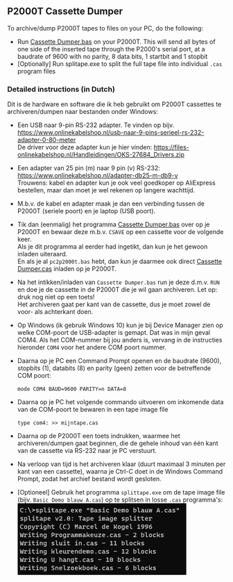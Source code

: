 ## P2000T Cassette Dumper

To archive/dump P2000T tapes to files on your PC, do the following:
* Run [Cassette Dumper.bas](</utilities/tapeconv/Cassette Dumper.bas>) on your P2000T. This will send all bytes of one side of the inserted tape through the P2000's serial port, at a baudrate of 9600 with no parity, 8 data bits, 1 startbit and 1 stopbit
* [Optionally] Run splitape.exe to split the full tape file into individual `.cas` program files

### Detailed instructions (in Dutch)

Dit is de hardware en software die ik heb gebruikt om P2000T cassettes te archiveren/dumpen naar bestanden onder Windows:

* Een USB naar 9-pin RS-232 adapter. Te vinden op bijv. https://www.onlinekabelshop.nl/usb-naar-9-pins-serieel-rs-232-adapter-0-80-meter \
De driver voor deze adapter kun je hier vinden: https://files-onlinekabelshop.nl/Handleidingen/OKS-27684_Drivers.zip
 
* Een adapter van 25 pin (m) naar 9 pin (v) RS-232:  https://www.onlinekabelshop.nl/adapter-db25-m-db9-v \
Trouwens: kabel en adapter kun je ook veel goedkoper op AliExpress bestellen, maar dan moet je wel rekenen op langere wachttijd.
 
* M.b.v. de kabel en adapter maak je dan een verbinding tussen de P2000T (seriele poort) en je laptop (USB poort).
 
* Tik dan (eenmalig) het programma [Cassette Dumper.bas](</utilities/tapeconv/Cassette Dumper.bas>) over op je P2000T en bewaar deze m.b.v. `CSAVE` op een cassette voor de volgende keer. \
Als je dit programma al eerder had ingetikt, dan kun je het gewoon inladen uiteraard. \
En als je al `pc2p2000t.bas` hebt, dan kun je daarmee ook direct [Cassette Dumper.cas](<../../cassettes/utilities/Cassette Dumper.cas>) inladen op je P2000T.
 
* Na het intikken/inladen van `Cassette Dumper.bas` run je deze d.m.v. `RUN` en doe je de cassette in de P2000T die je wil gaan archiveren. Let op: druk nog niet op een toets! \
 Het archiveren gaat per kant van de cassette, dus je moet zowel de voor- als achterkant doen.
 
* Op Windows (ik gebruik Windows 10) kun je bij Device Manager zien op welke COM-poort de USB-adapter is gemapt. Dat was in mijn geval COM4. Als het COM-nummer bij jou anders is, vervang in de instructies hieronder `COM4` voor het andere COM poort nummer.
 
* Daarna op je PC een Command Prompt openen en de baudrate (9600), stopbits (1), databits (8) en parity (geen) zetten voor de betreffende COM poort:
  ``` 
  mode COM4 BAUD=9600 PARITY=n DATA=8
  ```
 
* Daarna op je PC het volgende commando uitvoeren om inkomende data van de COM-poort te bewaren in een tape image file
  ```
  type com4: >> mijntape.cas
  ```

* Daarna op de P2000T een toets indrukken, waarmee het archiveren/dumpen gaat beginnen, die de gehele inhoud van één kant van de cassette via RS-232 naar je PC verstuurt.
 
* Na verloop van tijd is het archiveren klaar (duurt maximaal 3 minuten per kant van een cassette), waarna je Ctrl-C doet in de Windows Command Prompt, zodat het archief bestand wordt gesloten.

* [Optioneel] Gebruik het programma `splittape.exe` om de tape image file (bijv. `Basic Demo blauw A.cas`) op te splitsen in losse `.cas` programma's: \
![Example usage of splitape.exe](splitape_example.png)

